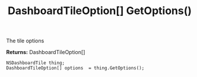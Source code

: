 ﻿---
uid: crmscript_ref_NSDashboardTile_GetOptions
title: DashboardTileOption[] GetOptions()
intellisense: NSDashboardTile.GetOptions
keywords: NSDashboardTile, GetOptions
so.topic: reference
---

The tile options

**Returns:** DashboardTileOption[]


```crmscript
NSDashboardTile thing;
DashboardTileOption[] options  = thing.GetOptions();
```


